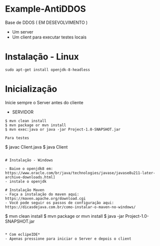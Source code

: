 # Example-AntiDDOS
Base de DDOS ( EM DESEVOLVIMENTO )
- Um server 
- Um client para executar testes locais

# Instalação - Linux

``` 
sudo apt-get install openjdk-8-headless
``` 

# Inicialização

Inicie sempre o Server antes do cliente

- SERVIDOR

```
$ mvn clean install
$ mvn package or mvn install
$ mvn exec:java or java -jar Project-1.0-SNAPSHOT.jar

Para testes
```
$ javac Client.java
$ java Client
```

# Instalação - Windows

- Baixe o openjdk8 em: https://www.oracle.com/br/java/technologies/javase/javase8u211-later-archive-downloads.html]
- instale o openjdk 

# Instalação Maven
- Faça a instalação do maven aqui: https://maven.apache.org/download.cgi
- Você pode seguir os passos de configuração aqui: https://dicasdejava.com.br/como-instalar-o-maven-no-windows/

```
$ mvn clean install
$ mvn package or mvn install
$ java -jar Project-1.0-SNAPSHOT.jar
```

* Com eclipeIDE* 
- Apenas pressione para iniciar o Server e depois o client
